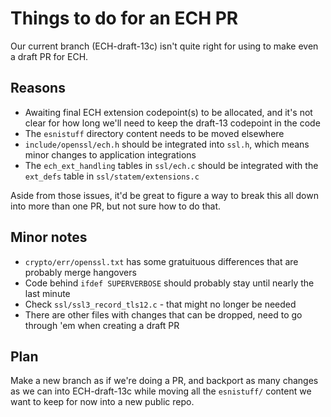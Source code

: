 # Things to do for an ECH PR

Our current branch (ECH-draft-13c) isn't quite right for using
to make even a draft PR for ECH.

## Reasons

- Awaiting final ECH extension codepoint(s) to be allocated, and
  it's not clear for how long we'll need to keep the draft-13
  codepoint in the code
- The ``esnistuff`` directory content needs to be moved elsewhere
- ``include/openssl/ech.h`` should be integrated into ``ssl.h``,
  which means minor changes to application integrations
- The ``ech_ext_handling`` tables in ``ssl/ech.c`` should be
  integrated with the ``ext_defs`` table in ``ssl/statem/extensions.c``

Aside from those issues, it'd be great to figure a way to break
this all down into more than one PR, but not sure how to do that.

## Minor notes

- ``crypto/err/openssl.txt`` has some gratuituous differences
  that are probably merge hangovers
- Code behind ``ifdef SUPERVERBOSE`` should probably stay until
  nearly the last minute
- Check ``ssl/ssl3_record_tls12.c`` - that might no longer be
  needed
- There are other files with changes that can be dropped, need
  to go through 'em when creating a draft PR

## Plan

Make a new branch as if we're doing a PR, and backport as
many changes as we can into ECH-draft-13c while moving all
the ``esnistuff/`` content we want to keep for now into a new
public repo.

